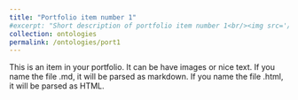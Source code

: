 ```yaml
---
title: "Portfolio item number 1"
#excerpt: "Short description of portfolio item number 1<br/><img src='/images/500x300.png'>"
collection: ontologies
permalink: /ontologies/port1
---
```




This is an item in your portfolio. It can be have images or nice text. If you name the file .md, it will be parsed as markdown. If you name the file .html, it will be parsed as HTML. 
